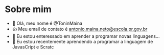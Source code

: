# Sobre mim

- 👋 Olá, meu nome é @ToninMaina
- :+1: Meu email de contato é antonio.maina.neto@escola.pr.gov.br
- 👀 Eu estou enteressado em aprender a programar novas linguagens...
- 🌱 Eu estou recentemente aprendendo a programar a linguagem de JavasCript e Scratc
